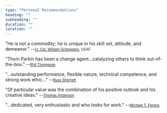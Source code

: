 ```yaml
---
type: "Personal Recommendations"
heading: ""
subheading: ""
duration: ""
location: ""
---
```


"He is not a commodity; he is unique in his skill set, attitude, and demeanor." --<span style='font-size:80%'>[Lt. Col. William Scheppers](recommendations/WilliamScheppers.pdf), USAF</span>

"Thom Parkin has been a change agent...catalyzing others to think out-of-the-box." --<span style='font-size:80%'>[Phil Thompson](recommendations/PhilThompson.tif)</span>

"...outstanding performance, flexible nature, technical competence, and strong work ethic..." --<span style='font-size:80%'>[Russ Sherrett](recommendations/RussSherrett.pdf)</span>

"Of particular value was the combination of his positive outlook and his creative ideas." --<span style='font-size:80%'>[Thomas Anderson](recommendations/ThomasAnderson.pdf)</span>

"...dedicated, very enthusiastic and who looks for work." --<span style='font-size:80%'>[Michael T. Ferens](recommendations/MichaelFerens.pdf)</span>